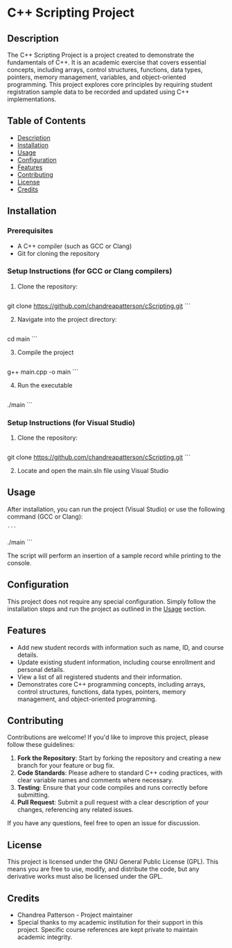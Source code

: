 # C++ Scripting Project




## Description

The C++ Scripting Project is a project created to demonstrate the fundamentals of C++. It is an academic exercise that covers essential concepts, including arrays, control structures, functions, data types, pointers, memory management, variables, and object-oriented programming. This project explores core principles by requiring student registration sample data to be recorded and updated using C++ implementations.




## Table of Contents

- [Description](#description)
- [Installation](#installation)
- [Usage](#usage)
- [Configuration](#configuration)
- [Features](#features)
- [Contributing](#contributing)
- [License](#license)
- [Credits](#credits)




## Installation

### Prerequisites
- A C++ compiler (such as GCC or Clang)
- Git for cloning the repository

### Setup Instructions (for GCC or Clang compilers)
1. Clone the repository:

	```
git clone https://github.com/chandreapatterson/cScripting.git
	```

2. Navigate into the project directory:

	```
cd main
	```

3. Compile the project

	```
g++ main.cpp -o main
	```

4. Run the executable

	```
./main
	```

### Setup Instructions (for Visual Studio)
1. Clone the repository:

	```
git clone https://github.com/chandreapatterson/cScripting.git
	```
 
2. Locate and open the main.sln file using Visual Studio



## Usage

After installation, you can run the project (Visual Studio) or use the following command (GCC or Clang):

	```
./main
	```

The script will perform an insertion of a sample record while printing to the console.




## Configuration

This project does not require any special configuration. Simply follow the installation steps and run the project as outlined in the [Usage](#usage) section.




## Features

- Add new student records with information such as name, ID, and course details.
- Update existing student information, including course enrollment and personal details.
- View a list of all registered students and their information.
- Demonstrates core C++ programming concepts, including arrays, control structures, functions, data types, pointers, memory management, and object-oriented programming.




## Contributing

Contributions are welcome! If you'd like to improve this project, please follow these guidelines:

1. **Fork the Repository**: Start by forking the repository and creating a new branch for your feature or bug fix.
2. **Code Standards**: Please adhere to standard C++ coding practices, with clear variable names and comments where necessary.
3. **Testing**: Ensure that your code compiles and runs correctly before submitting.
4. **Pull Request**: Submit a pull request with a clear description of your changes, referencing any related issues.

If you have any questions, feel free to open an issue for discussion.




## License

This project is licensed under the GNU General Public License (GPL). This means you are free to use, modify, and distribute the code, but any derivative works must also be licensed under the GPL.




## Credits

- Chandrea Patterson - Project maintainer
- Special thanks to my academic institution for their support in this project. Specific course references are kept private to maintain academic integrity.





